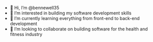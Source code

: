 - 👋 Hi, I’m @bennewell35
- 👀 I’m interested in building my software development skills
- 🌱 I’m currently learning everything from front-end to back-end development
- 💞️ I’m looking to collaborate on building software for the health and fitness industry


<!---
bennewell35/bennewell35 is a ✨ special ✨ repository because its `README.md` (this file) appears on your GitHub profile.
You can click the Preview link to take a look at your changes.
--->
